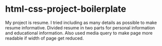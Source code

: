 # html-css-project-boilerplate
My project is resume.
I tried including as many details as possible to make resume informative.
Divided resume in two parts for personal information and educational information.
Also used media query to make page more readable if width of page get reduced.

